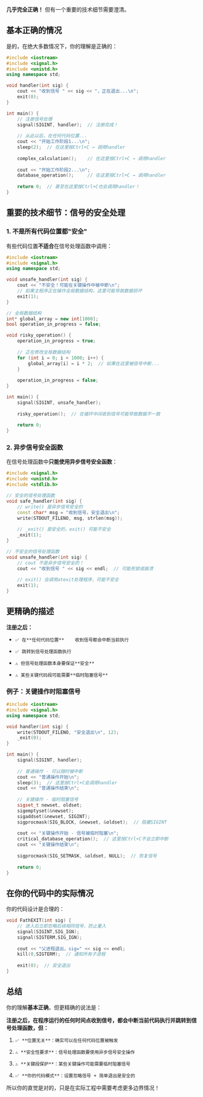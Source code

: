 **几乎完全正确！** 但有一个重要的技术细节需要澄清。

## 基本正确的情况

是的，在绝大多数情况下，你的理解是正确的：

```cpp
#include <iostream>
#include <signal.h>
#include <unistd.h>
using namespace std;

void handler(int sig) {
    cout << "收到信号 " << sig << "，正在退出...\n";
    exit(0);
}

int main() {
    // 注册信号处理
    signal(SIGINT, handler);  // 注册完成！
    
    // 从此以后，在任何代码位置...
    cout << "开始工作阶段1...\n";
    sleep(2);  // 在这里按Ctrl+C → 调用handler
    
    complex_calculation();    // 在这里按Ctrl+C → 调用handler
    
    cout << "开始工作阶段2...\n";
    database_operation();     // 在这里按Ctrl+C → 调用handler
    
    return 0;  // 甚至在这里按Ctrl+C也会调用handler！
}
```

## 重要的技术细节：信号的安全处理

### 1. **不是所有代码位置都"安全"**

有些代码位置**不适合**在信号处理函数中调用：

```cpp
#include <iostream>
#include <signal.h>
using namespace std;

void unsafe_handler(int sig) {
    cout << "不安全！可能在关键操作中被中断\n";
    // 如果主程序正在操作全局数据结构，这里可能导致数据损坏
    exit(1);
}

// 全局数据结构
int* global_array = new int[1000];
bool operation_in_progress = false;

void risky_operation() {
    operation_in_progress = true;
    
    // 正在修改全局数据结构
    for (int i = 0; i < 1000; i++) {
        global_array[i] = i * 2;  // 如果在这里被信号中断...
    }
    
    operation_in_progress = false;
}

int main() {
    signal(SIGINT, unsafe_handler);
    
    risky_operation();  // 在循环中间收到信号可能导致数据不一致
    
    return 0;
}
```

### 2. **异步信号安全函数**

在信号处理函数中**只能使用异步信号安全函数**：

```cpp
#include <signal.h>
#include <unistd.h>
#include <stdlib.h>

// 安全的信号处理函数
void safe_handler(int sig) {
    // write() 是异步信号安全的
    const char* msg = "收到信号，安全退出\n";
    write(STDOUT_FILENO, msg, strlen(msg));
    
    // _exit() 是安全的，exit() 可能不安全
    _exit(1);
}

// 不安全的信号处理函数  
void unsafe_handler(int sig) {
    // cout 不是异步信号安全的！
    cout << "收到信号 " << sig << endl;  // 可能死锁或崩溃
    
    // exit() 会调用atexit处理程序，可能不安全
    exit(1);
}
```

## 更精确的描述

**注册之后：**
-     ✅ 在**任何代码位置**    收到信号都会中断当前执行
    
-     ✅ 跳转到信号处理函数执行
    
-     ⚠️ 但信号处理函数本身要保证**安全**
    
-     ⚠️ 某些关键代码段可能需要**临时阻塞信号**

### 例子：关键操作时阻塞信号

```cpp
#include <iostream>
#include <signal.h>
using namespace std;

void handler(int sig) {
    write(STDOUT_FILENO, "安全退出\n", 12);
    _exit(0);
}

int main() {
    signal(SIGINT, handler);
    
    // 普通操作 - 可以随时被中断
    cout << "普通操作开始\n";
    sleep(3);  // 这里按Ctrl+C会调用handler
    cout << "普通操作结束\n";
    
    // 关键操作 - 临时阻塞信号
    sigset_t newset, oldset;
    sigemptyset(&newset);
    sigaddset(&newset, SIGINT);
    sigprocmask(SIG_BLOCK, &newset, &oldset);  // 阻塞SIGINT
    
    cout << "关键操作开始 - 信号被临时阻塞\n";
    critical_database_operation();  // 这里按Ctrl+C不会立即中断
    cout << "关键操作结束\n";
    
    sigprocmask(SIG_SETMASK, &oldset, NULL);  // 恢复信号
    
    return 0;
}
```

## 在你的代码中的实际情况

你的代码设计是合理的：

```cpp
void FathEXIT(int sig) {
    // 进入后立即忽略后续相同信号，防止重入
    signal(SIGINT,SIG_IGN); 
    signal(SIGTERM,SIG_IGN);
    
    cout << "父进程退出，sig=" << sig << endl;
    kill(0,SIGTERM);  // 通知所有子进程
    
    exit(0);  // 安全退出
}
```

## 总结

你的理解**基本正确**，但更精确的说法是：

**注册之后，在程序运行的任何时间点收到信号，都会中断当前代码执行并跳转到信号处理函数，但：**
1.     ✅ **位置无关**：确实可以在任何代码位置被触发
    
2.     ⚠️ **安全性要求**：信号处理函数要使用异步信号安全操作
    
3.     ⚠️ **关键段保护**：某些关键操作可能需要临时阻塞信号
    
4.     ✅ **你的代码模式**：设置忽略信号 + 简单退出是安全的

所以你的直觉是对的，只是在实际工程中需要考虑更多边界情况！